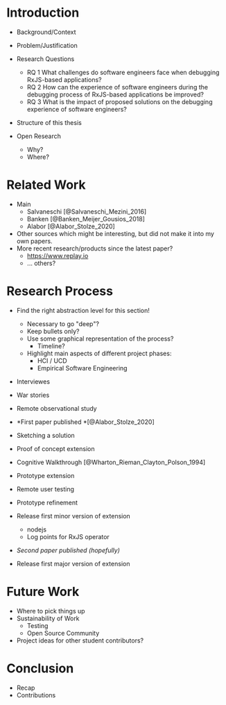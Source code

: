 # Introduction

 

- Background/Context
- Problem/Justification
- Research Questions
  - RQ 1 What challenges do software engineers face when debugging RxJS-based applications?
  - RQ 2 How can the experience of software engineers during the debugging process of RxJS-based applications be improved?
  - RQ 3 What is the impact of proposed solutions on the debugging experience of software engineers?

- Structure of this thesis
- Open Research
  - Why?
  - Where?

# Related Work

- Main
	- Salvaneschi [@Salvaneschi_Mezini_2016]
	- Banken [@Banken_Meijer_Gousios_2018]
	- Alabor [@Alabor_Stolze_2020]
- Other sources which might be interesting, but did not make it into my own papers.
- More recent research/products since the latest paper?
	- https://www.replay.io
	- ... others?

# Research Process

- Find the right abstraction level for this section!
	- Necessary to go "deep"?
	- Keep bullets only?
	- Use some graphical representation of the process?
		- Timeline?
	- Highlight main aspects of different project phases:
		- HCI / UCD
		- Empirical Software Engineering

- Interviewes
- War stories
- Remote observational study
- *First paper published *[@Alabor_Stolze_2020]
- Sketching a solution
- Proof of concept extension
- Cognitive Walkthrough [@Wharton_Rieman_Clayton_Polson_1994]
- Prototype extension
- Remote user testing
- Prototype refinement
- Release first minor version of extension
  - nodejs
  - Log points for RxJS operator
- *Second paper published (hopefully)*
- Release first major version of extension

# Future Work

- Where to pick things up
- Sustainability of Work
	- Testing
	- Open Source Community
- Project ideas for other student contributors?

# Conclusion

- Recap
- Contributions

